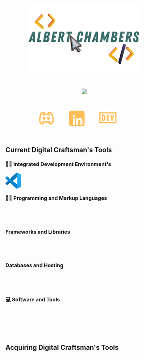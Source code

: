 <h1 align="center">
  <a href="https://github.com/AlbertChambers">
    <img width="360" src="Readme Img Src/AC Name.png" alt="Albert Chambers" /></a>
</h1>
&#8287;

<!--SVG Intro-->
<p align="center">
  <img src="https://readme-typing-svg.demolab.com?  font=Poppins&weight=500&pause=1500&color=FFBD59&background=28476B00&center=true&vCenter=true&random=false&width=1000&lines=The+five+boxing+wizards+jump+quickly;How+vexingly+quick+daft+zebras+jump;Quick+fox+jumps+nightly+above+wizard;Sphinx+of+black+quartz%2C+judge+my+vow;Waltz%2C+bad+nymph%2C+for+quick+jigs+vex" /></a>
</p>
&#8287;

<!-- Social icons section -->
<p align="center">
  <a href="https://discord.gg/235437942397468673"><img alt="Discord" title="Albert C. Discord" width="50px" src="Readme Img Src/Discord Icon.png"/></a>
  &#8287;&#8287;&#8287;&#8287;&#8287;&#8287;&#8287;&#8287;&#8287;&#8287;
  <a href="https://www.linkedin.com/in/albert-chambers/"><img width="50px" alt="Albert Chambers LinkedIn" title="LinkedIn" src="Readme Img Src/LinkedIn Icon.png"/></a>
    &#8287;&#8287;&#8287;&#8287;&#8287;&#8287;&#8287;&#8287;&#8287;&#8287;
  <a href="(https://dev.to/albert_chambers)"><img width="55px" alt="Dev.to" title="Albert Chambers Dev.to" src="Readme Img Src/DEV Icon.png"></a>
  &#8287;&#8287;&#8287;&#8287;&#8287;&#8287;&#8287;&#8287;&#8287;&#8287;
</p>
&#8287;

  <summary><h2>Current Digital Craftsman's Tools</h2></summary>
  
  <h3>👨‍💻 Integrated Development Environment's</h3>
    <p>
      <img align="left" alt="Spring" width="50px" style="padding-right:10px; padding-down:10px" src="https://github.com/devicons/devicon/blob/master/icons/vscode/vscode-original.svg"/>&#8287;&#8287;
    </p>
  &#8287;

  <h3>👨‍💻 Programming and Markup Languages</h3>
  <p>
    <a href="#"><img align="left" alt="" Title="" width="50px" style="padding-right:10px;" src=""></a>&#8287;&#8287;
    <a href="#"><img align="left" alt="" Title="" width="50px" style="padding-right:10px;" src=""></a>&#8287;&#8287;
    <a href="#"><img align="left" alt="" Title="" width="50px" style="padding-right:10px;" src=""></a>&#8287;&#8287;
    <a href="#"><img align="left" alt="" Title="" width="50px" style="padding-right:10px;" src=""></a>&#8287;&#8287;
    <a href="#"><img align="left" alt="" Title="" width="50px" style="padding-right:10px;" src=""></a>&#8287;&#8287;
    <a href="#"><img align="left" alt="" Title="" width="50px" style="padding-right:10px;" src=""></a>&#8287;&#8287;
    <a href="#"><img align="left" alt="" Title="" width="50px" style="padding-right:10px;" src=""></a>&#8287;&#8287;
    <a href="#"><img align="left" alt="" Title="" width="50px" style="padding-right:10px;" src=""></a>&#8287;&#8287;
    <a href="#"><img align="left" alt="" Title="" width="50px" style="padding-right:10px;" src=""></a>&#8287;&#8287;
  </p>
  &#8287;

  <h3>Frameworks and Libraries</h3>
  <p>
    <a href="#"><img align="left" alt="" Title="" width="50px" style="padding-right:10px;" src=""></a>&#8287;&#8287;
    <a href="#"><img align="left" alt="" Title="" width="50px" style="padding-right:10px;" src=""></a>&#8287;&#8287;
    <a href="#"><img align="left" alt="" Title="" width="50px" style="padding-right:10px;" src=""></a>&#8287;&#8287;
    <a href="#"><img align="left" alt="" Title="" width="50px" style="padding-right:10px;" src=""></a>&#8287;&#8287;
    <a href="#"><img align="left" alt="" Title="" width="50px" style="padding-right:10px;" src=""></a>&#8287;&#8287;
    <a href="#"><img align="left" alt="" Title="" width="50px" style="padding-right:10px;" src=""></a>&#8287;&#8287;
    <a href="#"><img align="left" alt="" Title="" width="50px" style="padding-right:10px;" src=""></a>&#8287;&#8287;
    <a href="#"><img align="left" alt="" Title="" width="50px" style="padding-right:10px;" src=""></a>&#8287;&#8287;
    <a href="#"><img align="left" alt="" Title="" width="50px" style="padding-right:10px;" src=""></a>&#8287;&#8287;
  </p>
  &#8287;
  
  <h3>Databases and Hosting</h3>
  <p>
    <a href="#"><img align="left" alt="" Title="" width="50px" style="padding-right:10px;" src=""></a>&#8287;&#8287;
    <a href="#"><img align="left" alt="" Title="" width="50px" style="padding-right:10px;" src=""></a>&#8287;&#8287;
    <a href="#"><img align="left" alt="" Title="" width="50px" style="padding-right:10px;" src=""></a>&#8287;&#8287;
    <a href="#"><img align="left" alt="" Title="" width="50px" style="padding-right:10px;" src=""></a>&#8287;&#8287;
    <a href="#"><img align="left" alt="" Title="" width="50px" style="padding-right:10px;" src=""></a>&#8287;&#8287;
    <a href="#"><img align="left" alt="" Title="" width="50px" style="padding-right:10px;" src=""></a>&#8287;&#8287;
    <a href="#"><img align="left" alt="" Title="" width="50px" style="padding-right:10px;" src=""></a>&#8287;&#8287;
    <a href="#"><img align="left" alt="" Title="" width="50px" style="padding-right:10px;" src=""></a>&#8287;&#8287;
    <a href="#"><img align="left" alt="" Title="" width="50px" style="padding-right:10px;" src=""></a>&#8287;&#8287;
  </p>
  &#8287;
  
  <h3>💻 Software and Tools</h3>
  <p>
    <a href="#"><img align="left" alt="" Title="" width="50px" style="padding-right:10px;" src=""></a>&#8287;&#8287;
    <a href="#"><img align="left" alt="" Title="" width="50px" style="padding-right:10px;" src=""></a>&#8287;&#8287;
    <a href="#"><img align="left" alt="" Title="" width="50px" style="padding-right:10px;" src=""></a>&#8287;&#8287;
    <a href="#"><img align="left" alt="" Title="" width="50px" style="padding-right:10px;" src=""></a>&#8287;&#8287;
    <a href="#"><img align="left" alt="" Title="" width="50px" style="padding-right:10px;" src=""></a>&#8287;&#8287;
    <a href="#"><img align="left" alt="" Title="" width="50px" style="padding-right:10px;" src=""></a>&#8287;&#8287;
    <a href="#"><img align="left" alt="" Title="" width="50px" style="padding-right:10px;" src=""></a>&#8287;&#8287;
    <a href="#"><img align="left" alt="" Title="" width="50px" style="padding-right:10px;" src=""></a>&#8287;&#8287;
    <a href="#"><img align="left" alt="" Title="" width="50px" style="padding-right:10px;" src=""></a>&#8287;&#8287;
  </p>
  &#8287;

  &#8287;
  <summary><h2>Acquiring Digital Craftsman's Tools</h2></summary>



  
